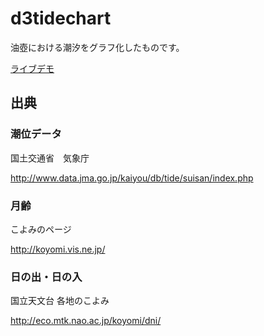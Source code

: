 # d3tidechart

油壺における潮汐をグラフ化したものです。

[ライブデモ](https://sites.google.com/site/d3tidedemo/home)


## 出典

### 潮位データ

国土交通省　気象庁

http://www.data.jma.go.jp/kaiyou/db/tide/suisan/index.php

### 月齢

こよみのページ

http://koyomi.vis.ne.jp/

### 日の出・日の入

国立天文台 各地のこよみ

http://eco.mtk.nao.ac.jp/koyomi/dni/

<!--

1. static/site/jsフォルダを毎年更新する。

2. gruntfile.jsを編集してgruntすることで配布用のjsファイルを作成する。

3. static/site/dist以下をGoogle Siteにアップロードする

4. static/site/dist以下をdocsにコピーしてgithubに上げる(Github Pagesが更新される)

-->

